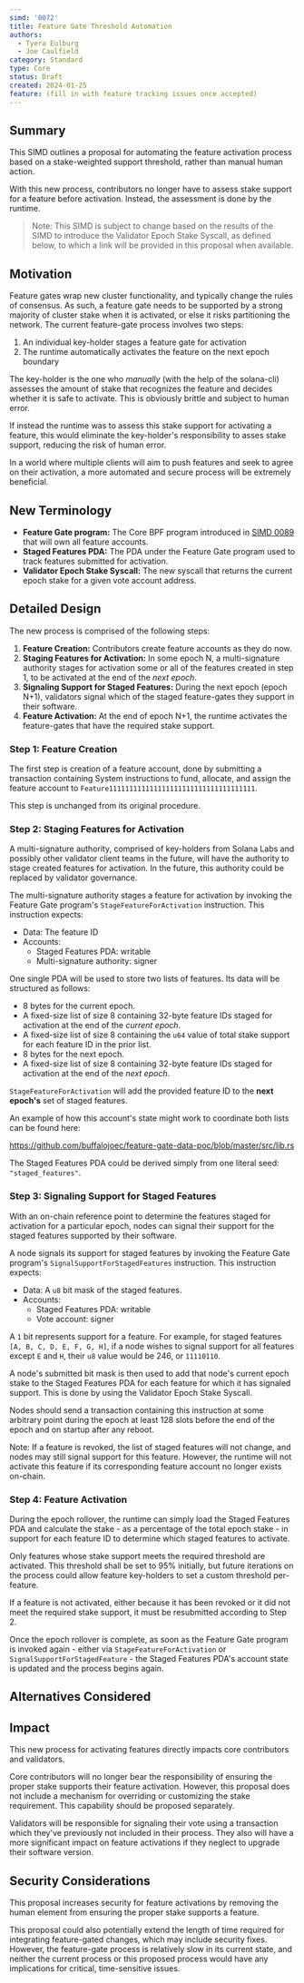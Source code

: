 ```yaml
---
simd: '0072'
title: Feature Gate Threshold Automation
authors:
  - Tyera Eulburg
  - Joe Caulfield
category: Standard
type: Core
status: Draft
created: 2024-01-25
feature: (fill in with feature tracking issues once accepted)
---
```


## Summary

This SIMD outlines a proposal for automating the feature activation process
based on a stake-weighted support threshold, rather than manual human action.

With this new process, contributors no longer have to assess stake support for a
feature before activation. Instead, the assessment is done by the runtime.

> Note: This SIMD is subject to change based on the results of the SIMD to
> introduce the Validator Epoch Stake Syscall, as defined below, to which a link
> will be provided in this proposal when available.

## Motivation

Feature gates wrap new cluster functionality, and typically change the rules of
consensus. As such, a feature gate needs to be supported by a strong majority
of cluster stake when it is activated, or else it risks partitioning the
network. The current feature-gate process involves two steps:

1. An individual key-holder stages a feature gate for activation
2. The runtime automatically activates the feature on the next epoch boundary

The key-holder is the one who *manually* (with the help of the solana-cli)
assesses the amount of stake that recognizes the feature and decides whether
it is safe to activate. This is obviously brittle and subject to human error.

If instead the runtime was to assess this stake support for activating a
feature, this would eliminate the key-holder's responsibility to asses stake
support, reducing the risk of human error.

In a world where multiple clients will aim to push features and seek to agree on
their activation, a more automated and secure process will be extremely
beneficial.

## New Terminology

- **Feature Gate program:** The Core BPF program introduced in
  [SIMD 0089](https://github.com/solana-foundation/solana-improvement-documents/pull/89)
  that will own all feature accounts.
- **Staged Features PDA:** The PDA under the Feature Gate program used to track
  features submitted for activation.
- **Validator Epoch Stake Syscall:** The new syscall that returns the current
  epoch stake for a given vote account address.

## Detailed Design

The new process is comprised of the following steps:

1. **Feature Creation:** Contributors create feature accounts as they do now.
2. **Staging Features for Activation:** In some epoch N, a multi-signature
   authority stages for activation some or all of the features created in step
   1, to be activated at the end of the *next epoch*.
3. **Signaling Support for Staged Features:** During the next epoch (epoch N+1),
   validators signal which of the staged feature-gates they support in their
   software.
4. **Feature Activation:** At the end of epoch N+1, the runtime activates the
   feature-gates that have the required stake support.

### Step 1: Feature Creation

The first step is creation of a feature account, done by submitting a
transaction containing System instructions to fund, allocate, and assign the
feature account to `Feature111111111111111111111111111111111111`.

This step is unchanged from its original procedure.

### Step 2: Staging Features for Activation

A multi-signature authority, comprised of key-holders from Solana Labs and
possibly other validator client teams in the future, will have the authority to
stage created features for activation.
In the future, this authority could be replaced by validator governance.

The multi-signature authority stages a feature for activation by invoking the
Feature Gate program's `StageFeatureForActivation` instruction. This instruction
expects:

- Data: The feature ID
- Accounts:
  - Staged Features PDA: writable
  - Multi-signature authority: signer 

One single PDA will be used to store two lists of features. Its data will be
structured as follows:

- 8 bytes for the current epoch.
- A fixed-size list of size 8 containing 32-byte feature IDs staged for
  activation at the end of the *current epoch*.
- A fixed-size list of size 8 containing the `u64` value of total stake support
  for each feature ID in the prior list.
- 8 bytes for the next epoch.
- A fixed-size list of size 8 containing 32-byte feature IDs staged for
  activation at the end of the *next epoch*.

`StageFeatureForActivation` will add the provided feature ID to the **next
epoch's** set of staged features.

An example of how this account's state might work to coordinate both lists can
be found here:

<https://github.com/buffalojoec/feature-gate-data-poc/blob/master/src/lib.rs>

The Staged Features PDA could be derived simply from one literal seed:
`"staged_features"`.

### Step 3: Signaling Support for Staged Features

With an on-chain reference point to determine the features staged for activation
for a particular epoch, nodes can signal their support for the staged features
supported by their software.

A node signals its support for staged features by invoking the Feature Gate
program's `SignalSupportForStagedFeatures` instruction. This instruction
expects:

- Data: A `u8` bit mask of the staged features.
- Accounts:
  - Staged Features PDA: writable
  - Vote account: signer

A `1` bit represents support for a feature. For example, for staged features
`[A, B, C, D, E, F, G, H]`, if a node wishes to signal support for all features
except `E` and `H`, their `u8` value would be 246, or `11110110`.

A node's submitted bit mask is then used to add that node's current epoch stake
to the Staged Features PDA for each feature for which it has signaled support.
This is done by using the Validator Epoch Stake Syscall.

Nodes should send a transaction containing this instruction at some arbitrary
point during the epoch at least 128 slots before the end of the epoch and on
startup after any reboot.

Note: If a feature is revoked, the list of staged features will not change, and
nodes may still signal support for this feature. However, the runtime will not
activate this feature if its corresponding feature account no longer exists
on-chain.

### Step 4: Feature Activation

During the epoch rollover, the runtime can simply load the Staged Features PDA
and calculate the stake - as a percentage of the total epoch stake - in support
for each feature ID to determine which staged features to activate.

Only features whose stake support meets the required threshold are activated.
This threshold shall be set to 95% initially, but future iterations on the
process could allow feature key-holders to set a custom threshold per-feature.

If a feature is not activated, either because it has been revoked or it did not
meet the required stake support, it must be resubmitted according to Step 2.

Once the epoch rollover is complete, as soon as the Feature Gate program is
invoked again - either via `StageFeatureForActivation` or
`SignalSupportForStagedFeature` - the Staged Features PDA's account state is
updated and the process begins again.

## Alternatives Considered

## Impact

This new process for activating features directly impacts core contributors and
validators.

Core contributors will no longer bear the responsibility of ensuring the proper
stake supports their feature activation. However, this proposal does not include
a mechanism for overriding or customizing the stake requirement. This capability
should be proposed separately.

Validators will be responsible for signaling their vote using a transaction
which they've previously not included in their process. They also will have a
more significant impact on feature activations if they neglect to upgrade their
software version.

## Security Considerations

This proposal increases security for feature activations by removing the human
element from ensuring the proper stake supports a feature.

This proposal could also potentially extend the length of time required for
integrating feature-gated changes, which may include security fixes. However,
the feature-gate process is relatively slow in its current state, and neither
the current process or this proposed process would have any implications for
critical, time-sensitive issues.

